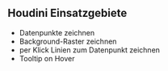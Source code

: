 ## Houdini Einsatzgebiete

- Datenpunkte zeichnen
- Background-Raster zeichnen
- per Klick Linien zum Datenpunkt zeichnen
- Tooltip on Hover
